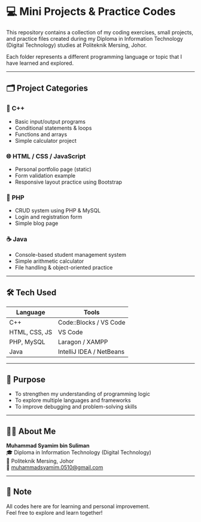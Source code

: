 # 💻 Mini Projects & Practice Codes

This repository contains a collection of my coding exercises, small projects, and practice files created during my Diploma in Information Technology (Digital Technology) studies at Politeknik Mersing, Johor.  

Each folder represents a different programming language or topic that I have learned and explored.

---

## 🗂️ Project Categories

### 🧩 **C++**
- Basic input/output programs  
- Conditional statements & loops  
- Functions and arrays  
- Simple calculator project  

### 🌐 **HTML / CSS / JavaScript**
- Personal portfolio page (static)  
- Form validation example  
- Responsive layout practice using Bootstrap  

### 🐘 **PHP**
- CRUD system using PHP & MySQL  
- Login and registration form  
- Simple blog page  

### ☕ **Java**
- Console-based student management system  
- Simple arithmetic calculator  
- File handling & object-oriented practice  

---

## 🛠️ **Tech Used**
| Language | Tools |
|-----------|--------|
| C++ | Code::Blocks / VS Code |
| HTML, CSS, JS | VS Code |
| PHP, MySQL | Laragon / XAMPP |
| Java | IntelliJ IDEA / NetBeans |

---

## 🎯 **Purpose**
- To strengthen my understanding of programming logic  
- To explore multiple languages and frameworks  
- To improve debugging and problem-solving skills  

---

## 👨‍💻 **About Me**
**Muhammad Syamim bin Suliman**  
🎓 Diploma in Information Technology (Digital Technology)  
📍 Politeknik Mersing, Johor  
📧 [muhammadsyamim.0510@gmail.com](mailto:muhammadsyamim.0510@gmail.com)

---

## 📜 **Note**
All codes here are for learning and personal improvement.  
Feel free to explore and learn together!

